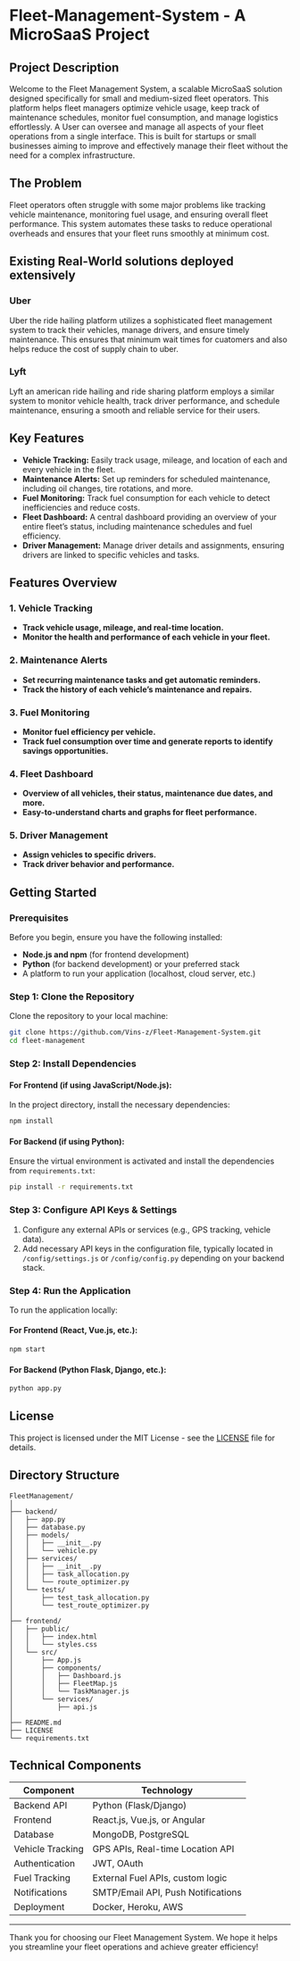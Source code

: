 # Fleet-Management-System - A MicroSaaS Project

## Project Description

Welcome to the Fleet Management System, a scalable MicroSaaS solution designed specifically for small and medium-sized fleet operators. This platform helps fleet managers optimize vehicle usage, keep track of maintenance schedules, monitor fuel consumption, and manage logistics effortlessly. A User can oversee and manage all aspects of your fleet operations from a single interface. This is built for startups or small businesses aiming to improve and effectively manage their fleet without the need for a complex infrastructure.

## The Problem

Fleet operators often struggle with some major problems like tracking vehicle maintenance, monitoring fuel usage, and ensuring overall fleet performance. This system automates these tasks to reduce operational overheads and ensures that your fleet runs smoothly at minimum cost.

## Existing Real-World solutions deployed extensively

### Uber
Uber the ride hailing platform utilizes a sophisticated fleet management system to track their vehicles, manage drivers, and ensure timely maintenance. This ensures that minimum wait times for cuatomers and also helps reduce the cost of supply chain to uber.
### Lyft
Lyft an american ride hailing and ride sharing platform employs a similar system to monitor vehicle health, track driver performance, and schedule maintenance, ensuring a smooth and reliable service for their users.

## Key Features

- **Vehicle Tracking:** Easily track usage, mileage, and location of each and every vehicle in the fleet.
- **Maintenance Alerts:** Set up reminders for scheduled maintenance, including oil changes, tire rotations, and more.
- **Fuel Monitoring:** Track fuel consumption for each vehicle to detect inefficiencies and reduce costs.
- **Fleet Dashboard:** A central dashboard providing an overview of your entire fleet’s status, including maintenance schedules and fuel efficiency.
- **Driver Management:** Manage driver details and assignments, ensuring drivers are linked to specific vehicles and tasks.

## Features Overview

### 1. Vehicle Tracking
- **Track vehicle usage, mileage, and real-time location.**
- **Monitor the health and performance of each vehicle in your fleet.**

### 2. Maintenance Alerts
- **Set recurring maintenance tasks and get automatic reminders.**
- **Track the history of each vehicle’s maintenance and repairs.**

### 3. Fuel Monitoring
- **Monitor fuel efficiency per vehicle.**
- **Track fuel consumption over time and generate reports to identify savings opportunities.**

### 4. Fleet Dashboard
- **Overview of all vehicles, their status, maintenance due dates, and more.**
- **Easy-to-understand charts and graphs for fleet performance.**

### 5. Driver Management
- **Assign vehicles to specific drivers.**
- **Track driver behavior and performance.**

## Getting Started

### Prerequisites

Before you begin, ensure you have the following installed:
- **Node.js and npm** (for frontend development)
- **Python** (for backend development) or your preferred stack
- A platform to run your application (localhost, cloud server, etc.)

### Step 1: Clone the Repository

Clone the repository to your local machine:

```bash
git clone https://github.com/Vins-z/Fleet-Management-System.git
cd fleet-management
```

### Step 2: Install Dependencies

#### For Frontend (if using JavaScript/Node.js):

In the project directory, install the necessary dependencies:

```bash
npm install
```

#### For Backend (if using Python):

Ensure the virtual environment is activated and install the dependencies from `requirements.txt`:

```bash
pip install -r requirements.txt
```

### Step 3: Configure API Keys & Settings

1. Configure any external APIs or services (e.g., GPS tracking, vehicle data).
2. Add necessary API keys in the configuration file, typically located in `/config/settings.js` or `/config/config.py` depending on your backend stack.


### Step 4: Run the Application

To run the application locally:

#### For Frontend (React, Vue.js, etc.):

```bash
npm start
```

#### For Backend (Python Flask, Django, etc.):

```bash
python app.py
```



## License

This project is licensed under the MIT License - see the [LICENSE](LICENSE) file for details.

## Directory Structure

```
FleetManagement/
│
├── backend/
│   ├── app.py
│   ├── database.py
│   ├── models/
│   │   ├── __init__.py
│   │   └── vehicle.py
│   ├── services/
│   │   ├── __init__.py
│   │   ├── task_allocation.py
│   │   └── route_optimizer.py
│   └── tests/
│       ├── test_task_allocation.py
│       └── test_route_optimizer.py
│
├── frontend/
│   ├── public/
│   │   ├── index.html
│   │   └── styles.css
│   └── src/
│       ├── App.js
│       ├── components/
│       │   ├── Dashboard.js
│       │   ├── FleetMap.js
│       │   └── TaskManager.js
│       └── services/
│           ├── api.js
│
├── README.md
├── LICENSE
└── requirements.txt
```

## Technical Components

| Component          | Technology                      |
|--------------------|---------------------------------|
| Backend API        | Python (Flask/Django)           |
| Frontend           | React.js, Vue.js, or Angular     |
| Database           | MongoDB, PostgreSQL             |
| Vehicle Tracking   | GPS APIs, Real-time Location API|
| Authentication     | JWT, OAuth                      |
| Fuel Tracking      | External Fuel APIs, custom logic|
| Notifications      | SMTP/Email API, Push Notifications|
| Deployment         | Docker, Heroku, AWS             |

---
Thank you for choosing our Fleet Management System. We hope it helps you streamline your fleet operations and achieve greater efficiency!
